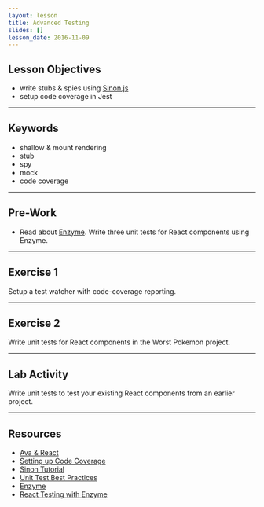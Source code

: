 ```yaml
---
layout: lesson
title: Advanced Testing
slides: []
lesson_date: 2016-11-09
---
```


## Lesson Objectives

- write stubs & spies using [Sinon.js](http://sinonjs.org/)
- setup code coverage in Jest

---

## Keywords
- shallow & mount rendering
- stub
- spy
- mock
- code coverage

---

## Pre-Work

- Read about [Enzyme](http://airbnb.io/enzyme/). Write three unit tests for React components using Enzyme.

---

## Exercise 1

Setup a test watcher with code-coverage reporting.

---

## Exercise 2

Write unit tests for React components in the Worst Pokemon project.

---

## Lab Activity

Write unit tests to test your existing React components from an earlier project.

---

## Resources
- [Ava & React](https://github.com/avajs/ava/blob/master/docs/recipes/react.md)
- [Setting up Code Coverage](https://blog.engineyard.com/2015/measuring-clientside-javascript-test-coverage-with-istanbul)
- [Sinon Tutorial](https://www.sitepoint.com/sinon-tutorial-javascript-testing-mocks-spies-stubs/)
- [Unit Test Best Practices](https://gist.github.com/axyz/64c5087565b2c1907c0a8c4952cba27f)
- [Enzyme](http://airbnb.io/enzyme/)
- [React Testing with Enzyme](http://brewhouse.io/2016/03/18/accelerate-your-react-testing-with-enzyme.html)
